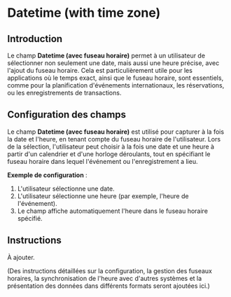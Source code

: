 # Datetime (with time zone)

## Introduction

Le champ **Datetime (avec fuseau horaire)** permet à un utilisateur de sélectionner non seulement une date, mais aussi une heure précise, avec l'ajout du fuseau horaire. Cela est particulièrement utile pour les applications où le temps exact, ainsi que le fuseau horaire, sont essentiels, comme pour la planification d'événements internationaux, les réservations, ou les enregistrements de transactions.

## Configuration des champs

Le champ **Datetime (avec fuseau horaire)** est utilisé pour capturer à la fois la date et l'heure, en tenant compte du fuseau horaire de l'utilisateur. Lors de la sélection, l'utilisateur peut choisir à la fois une date et une heure à partir d'un calendrier et d'une horloge déroulants, tout en spécifiant le fuseau horaire dans lequel l'événement ou l'enregistrement a lieu.

**Exemple de configuration** :

1. L'utilisateur sélectionne une date.
2. L'utilisateur sélectionne une heure (par exemple, l'heure de l'événement).
3. Le champ affiche automatiquement l'heure dans le fuseau horaire spécifié.

## Instructions

À ajouter.

(Des instructions détaillées sur la configuration, la gestion des fuseaux horaires, la synchronisation de l'heure avec d'autres systèmes et la présentation des données dans différents formats seront ajoutées ici.)
